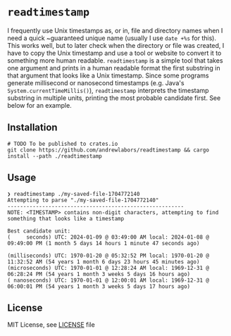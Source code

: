 # `readtimestamp`

I frequently use Unix timestamps as, or in, file and directory names when I need a quick ~guaranteed unique name (usually I use `date +%s` for this). This works well, but to later check when the directory or file was created, I have to copy the Unix timestamp and use a tool or website to convert it to something more human readable. `readtimestamp` is a simple tool that takes one argument and prints in a human readable format the first substring in that argument that looks like a Unix timestamp. Since some programs generate millisecond or nanosecond timestamps (e.g. Java's `System.currentTimeMillis()`), `readtimestamp` interprets the timestamp substring in multiple units, printing the most probable candidate first. See below for an example.

## Installation

```
# TODO To be published to crates.io
git clone https://github.com/andrewlabors/readtimestamp && cargo install --path ./readtimestamp
```

## Usage

```shell
❯ readtimestamp ./my-saved-file-1704772140
Attempting to parse "./my-saved-file-1704772140"
--------------------------------------------------------
NOTE: <TIMESTAMP> contains non-digit characters, attempting to find something that looks like a timestamp

Best candidate unit:
(     seconds) UTC: 2024-01-09 @ 03:49:00 AM local: 2024-01-08 @ 09:49:00 PM (1 month 5 days 14 hours 1 minute 47 seconds ago)

(milliseconds) UTC: 1970-01-20 @ 05:32:52 PM local: 1970-01-20 @ 11:32:52 AM (54 years 1 month 6 days 23 hours 45 minutes ago)
(microseconds) UTC: 1970-01-01 @ 12:28:24 AM local: 1969-12-31 @ 06:28:24 PM (54 years 1 month 3 weeks 5 days 16 hours ago)
( nanoseconds) UTC: 1970-01-01 @ 12:00:01 AM local: 1969-12-31 @ 06:00:01 PM (54 years 1 month 3 weeks 5 days 17 hours ago)
```

## License

MIT License, see <a href="LICENSE">LICENSE</a> file
